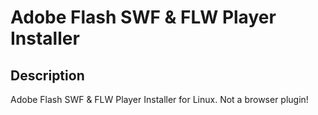 # Adobe Flash SWF & FLW Player Installer

## Description
Adobe Flash SWF &amp; FLW Player Installer for Linux. Not a browser plugin!
